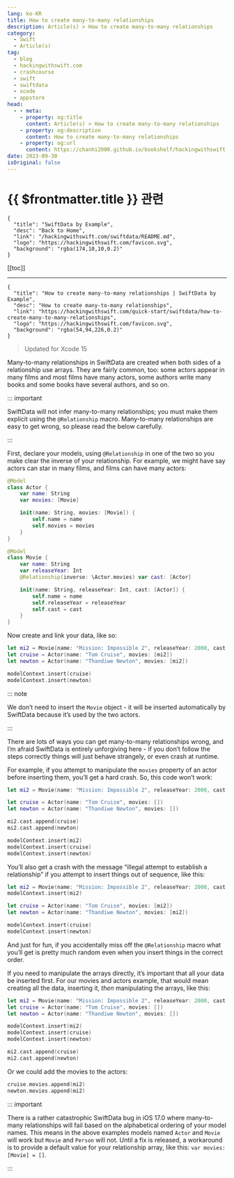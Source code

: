 ```yaml
---
lang: ko-KR
title: How to create many-to-many relationships
description: Article(s) > How to create many-to-many relationships
category:
  - Swift
  - Article(s)
tag: 
  - blog
  - hackingwithswift.com
  - crashcourse
  - swift
  - swiftdata
  - xcode
  - appstore
head:
  - - meta:
    - property: og:title
      content: Article(s) > How to create many-to-many relationships
    - property: og:description
      content: How to create many-to-many relationships
    - property: og:url
      content: https://chanhi2000.github.io/bookshelf/hackingwithswift.com/swiftdata/how-to-create-many-to-many-relationships.html
date: 2023-09-30
isOriginal: false
---
```


# {{ $frontmatter.title }} 관련

```component VPCard
{
  "title": "SwiftData by Example",
  "desc": "Back to Home",
  "link": "/hackingwithswift.com/swiftdata/README.md",
  "logo": "https://hackingwithswift.com/favicon.svg",
  "background": "rgba(174,10,10,0.2)"
}
```

[[toc]]

---

```component VPCard
{
  "title": "How to create many-to-many relationships | SwiftData by Example",
  "desc": "How to create many-to-many relationships",
  "link": "https://hackingwithswift.com/quick-start/swiftdata/how-to-create-many-to-many-relationships", 
  "logo": "https://hackingwithswift.com/favicon.svg",
  "background": "rgba(54,94,226,0.2)"
}
```

> Updated for Xcode 15

Many-to-many relationships in SwiftData are created when both sides of a relationship use arrays. They are fairly common, too: some actors appear in many films and most films have many actors, some authors write many books and some books have several authors, and so on.

::: important

SwiftData will not infer many-to-many relationships; you must make them explicit using the `@Relationship` macro. Many-to-many relationships are easy to get wrong, so please read the below carefully.

:::

First, declare your models, using `@Relationship` in one of the two so you make clear the inverse of your relationship. For example, we might have say actors can star in many films, and films can have many actors:

```swift
@Model
class Actor {
    var name: String
    var movies: [Movie]

    init(name: String, movies: [Movie]) {
        self.name = name
        self.movies = movies
    }
}

@Model
class Movie {
    var name: String
    var releaseYear: Int
    @Relationship(inverse: \Actor.movies) var cast: [Actor]

    init(name: String, releaseYear: Int, cast: [Actor]) {
        self.name = name
        self.releaseYear = releaseYear
        self.cast = cast
    }
}
```

Now create and link your data, like so:

```swift
let mi2 = Movie(name: "Mission: Impossible 2", releaseYear: 2000, cast: [])
let cruise = Actor(name: "Tom Cruise", movies: [mi2])
let newton = Actor(name: "Thandiwe Newton", movies: [mi2])

modelContext.insert(cruise)
modelContext.insert(newton)
```

::: note

We don’t need to insert the `Movie` object - it will be inserted automatically by SwiftData because it’s used by the two actors.

:::

There are lots of ways you can get many-to-many relationships wrong, and I’m afraid SwiftData is entirely unforgiving here - if you don’t follow the steps correctly things will just behave strangely, or even crash at runtime.

For example, if you attempt to manipulate the `movies` property of an actor before inserting them, you’ll get a hard crash. So, this code won’t work:

```swift
let mi2 = Movie(name: "Mission: Impossible 2", releaseYear: 2000, cast: [])

let cruise = Actor(name: "Tom Cruise", movies: [])
let newton = Actor(name: "Thandiwe Newton", movies: [])

mi2.cast.append(cruise)
mi2.cast.append(newton)

modelContext.insert(mi2)
modelContext.insert(cruise)
modelContext.insert(newton)
```

You’ll also get a crash with the message “illegal attempt to establish a relationship” if you attempt to insert things out of sequence, like this:

```swift
let mi2 = Movie(name: "Mission: Impossible 2", releaseYear: 2000, cast: [])
modelContext.insert(mi2)

let cruise = Actor(name: "Tom Cruise", movies: [mi2])
let newton = Actor(name: "Thandiwe Newton", movies: [mi2])

modelContext.insert(cruise)
modelContext.insert(newton)
```

And just for fun, if you accidentally miss off the `@Relationship` macro what you’ll get is pretty much random even when you insert things in the correct order.

If you need to manipulate the arrays directly, it’s important that all your data be inserted first. For our movies and actors example, that would mean creating all the data, inserting it, *then* manipulating the arrays, like this:

```swift
let mi2 = Movie(name: "Mission: Impossible 2", releaseYear: 2000, cast: [])
let cruise = Actor(name: "Tom Cruise", movies: [])
let newton = Actor(name: "Thandiwe Newton", movies: [])

modelContext.insert(mi2)
modelContext.insert(cruise)
modelContext.insert(newton)

mi2.cast.append(cruise)
mi2.cast.append(newton)
```

Or we could add the movies to the actors:

```swift
cruise.movies.append(mi2)
newton.movies.append(mi2)
```

::: important

There is a rather catastrophic SwiftData bug in iOS 17.0 where many-to-many relationships will fail based on the alphabetical ordering of your model names. This means in the above examples models named `Actor` and `Movie` will work but `Movie` and `Person` will not. Until a fix is released, a workaround is to provide a default value for your relationship array, like this: `var movies: [Movie] = []`.

:::

